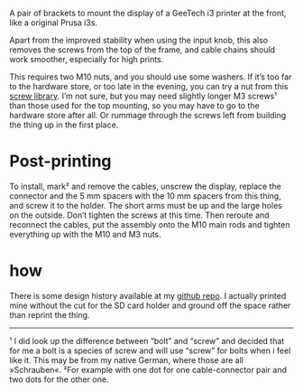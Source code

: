 A pair of brackets to mount the display of a GeeTech i3 printer at the front, like a original Prusa i3s.

Apart from the improved stability when using the input knob, this also removes the screws from the top of the frame, and cable chains should work smoother, especially for high prints.


This requires two M10 nuts, and you should use some washers. If it’s too far to the hardware store, or too late in the evening, you can try a nut from this [screw library](https://www.thingiverse.com/thing:8796). I’m not sure, but you may need slightly longer M3 screws¹ than those used for the top mounting, so you may have to go to the hardware store after all. Or rummage through the screws left from building the thing up in the first place.

# Post-printing

To install, mark² and remove the cables, unscrew the display, replace the connector and the 5 mm spacers with the 10 mm spacers from this thing, and screw it to the holder. The short arms must be up and the large holes on the outside. Don’t tighten the screws at this time. Then reroute and reconnect the cables, put the assembly onto the M10 main rods and tighten everything up with the M10 and M3 nuts.


# how

There is some design history available at my [github repo](https://github.com/ospalh/3d-printing/tree/develop/Displayhalter). I actually printed mine without the cut for the SD card holder and ground off the space rather than reprint the thing.


----
¹ I did look up the difference between “bolt” and “screw” and decided that for me a bolt is a species of screw and will use “screw” for bolts when i feel like it. This may be from my native German, where those are all »Schrauben«.
²For example with one dot for one cable-connector pair and two dots for the other one.
